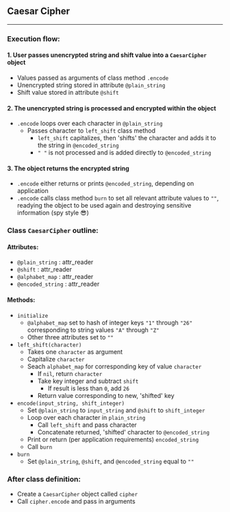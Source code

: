 ## Caesar Cipher
________________

### Execution flow:
#### 1. User passes unencrypted string and shift value into a `CaesarCipher` object
  * Values passed as arguments of class method `.encode`
  * Unencrypted string stored in attribute `@plain_string`
  * Shift value stored in attribute `@shift`

#### 2. The unencrypted string is processed and encrypted within the object
  * `.encode` loops over each character in `@plain_string`
    * Passes character to `left_shift` class method
      * `left_shift` capitalizes, then 'shifts' the character and adds it to the string in `@encoded_string`
      * `" "` is not processed and is added directly to `@encoded_string`

#### 3. The object returns the encrypted string
  * `.encode` either returns or prints `@encoded_string`, depending on application
  * `.encode` calls class method `burn` to set all relevant attribute values to `""`, readying the object to be used again and destroying sensitive information (spy style 😎)

### Class `CaesarCipher` outline:
  #### Attributes:
  * `@plain_string` : attr_reader
  * `@shift` : attr_reader
  * `@alphabet_map` : attr_reader
  * `@encoded_string` : attr_reader
  #### Methods:
  * `initialize`
    * `@alphabet_map` set to hash of integer keys `"1"` through `"26"` corresponding to string values `"A"` through `"Z"`
    * Other three attributes set to `""`
  * `left_shift(character)`
    * Takes one `character` as argument
    * Capitalize `character`
    * Seach `alphabet_map` for corresponding key of value `character`
      * If `nil`, return `character`
      * Take key integer and subtract `shift`
        * If result is less than `0`, add `26`
      * Return value corresponding to new, 'shifted' key    
  * `encode(input_string, shift_integer)`
    * Set `@plain_string` to `input_string` and `@shift` to `shift_integer`
    * Loop over each character in `plain_string`
      * Call `left_shift` and pass character
      * Concatenate returned, 'shifted' character to `@encoded_string`
    * Print or return (per application requirements) `encoded_string`
    * Call `burn`
  * `burn`
    * Set `@plain_string`, `@shift`, and `@encoded_string` equal to `""`

### After class definition:
  * Create a `CaesarCipher` object called `cipher`
  * Call `cipher.encode` and pass in arguments

